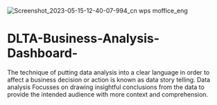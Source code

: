 ![Screenshot_2023-05-15-12-40-07-994_cn wps moffice_eng](https://github.com/Enockodhis/DLTA-Business-Analysis-Dashboard-/assets/107674019/b62a342f-f0ff-4f05-9517-b0f5b51e8c36)

# DLTA-Business-Analysis-Dashboard-
The technique of putting data analysis into a clear language in order to affect a business decision or action is known as data story telling. Data analysis Focusses on drawing insightful conclusions from the data to provide the intended audience with more context and comprehension. 
